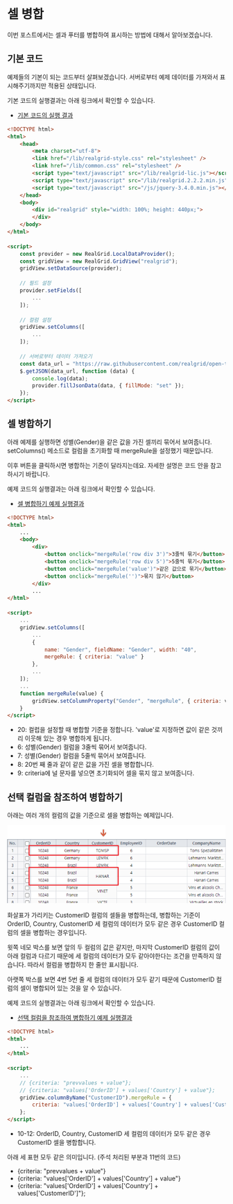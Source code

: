 # 셀 병합

이번 포스트에서는 셀과 푸터를 병합하여 표시하는 방법에 대해서 알아보겠습니다.


## 기본 코드

예제들의 기본이 되는 코드부터 살펴보겠습니다.
서버로부터 예제 데이터를 가져와서 표시해주기까지만 적용된 상태입니다.

기본 코드의 실행결과는 아래 링크에서 확인할 수 있습니다.
* [기본 코드의 실행 결과](http://10bun.tv/samples/realgrid2/part-1/08/step-00.html)

``` html
<!DOCTYPE html>
<html>
	<head>
		<meta charset="utf-8">
		<link href="/lib/realgrid-style.css" rel="stylesheet" />
		<link href="/lib/common.css" rel="stylesheet" />
		<script type="text/javascript" src="/lib/realgrid-lic.js"></script>
		<script type="text/javascript" src="/lib/realgrid.2.2.2.min.js"></script>
		<script type="text/javascript" src="/js/jquery-3.4.0.min.js"></script>
	</head>
	<body>
		<div id="realgrid" style="width: 100%; height: 440px;">
		</div>
	</body>
</html>

<script>
    const provider = new RealGrid.LocalDataProvider();
    const gridView = new RealGrid.GridView("realgrid");
    gridView.setDataSource(provider);

	// 필드 설정
    provider.setFields([
		...
    ]);

	// 컬럼 설정
    gridView.setColumns([
		...
    ]);

	// 서버로부터 데이터 가져오기
    const data_url = "https://raw.githubusercontent.com/realgrid/open-tutorial/main/datas/data-003.json";
    $.getJSON(data_url, function (data) {
        console.log(data);
        provider.fillJsonData(data, { fillMode: "set" });
    });
</script>
```


## 셀 병합하기

아래 예제를 실행하면 성별(Gender)을 같은 값을 가진 셀끼리 묶어서 보여줍니다.
setColumns() 메소드로 컬럼을 초기화할 때 mergeRule을 설정했기 때문입니다.

이후 버튼을 클릭하시면 병합하는 기준이 달라지는데요.
자세한 설명은 코드 안을 참고하시기 바랍니다.

예제 코드의 실행결과는 아래 링크에서 확인할 수 있습니다.
* [셀 병합하기 예제 실행결과](http://10bun.tv/samples/realgrid2/part-1/08/step-01.html)

``` html
<!DOCTYPE html>
<html>
	...
	<body>
		<div>
			<button onclick="mergeRule('row div 3')">3줄씩 묶기</button>
			<button onclick="mergeRule('row div 5')">5줄씩 묶기</button>
			<button onclick="mergeRule('value')">같은 값으로 묶기</button>
			<button onclick="mergeRule('')">묶지 않기</button>
		</div>
		...
</html>

<script>
	...
    gridView.setColumns([
		...
		{ 
			name: "Gender", fieldName: "Gender", width: "40",
			mergeRule: { criteria: "value" }
		},
		...
    ]);
	...
	function mergeRule(value) {
		gridView.setColumnProperty("Gender", "mergeRule", { criteria: value });
	}
</script>
```
* 20: 컬럽을 설정할 때 병합할 기준을 정합니다. 'value'로 지정하면 값이 같은 것끼리 이웃해 있는 경우 병합하게 됩니다.
* 6: 성별(Gender) 컬럼을 3줄씩 묶어서 보여줍니다.
* 7: 성별(Gender) 컬럼을 5줄씩 묶어서 보여줍니다.
* 8: 20번 째 줄과 같이 같은 값을 가진 셀을 병합합니다.
* 9: criteria에 널 문자를 넣으면 초기화되어 셀을 묶지 않고 보여줍니다.


## 선택 컬럼을 참조하여 병합하기

아래는 여러 개의 컬럼의 값을 기준으로 셀을 병합하는 예제입니다.

![](./pic-1.png)

화살표가 가리키는 CustomerID 컬럼의 셀들을 병합하는데, 
병합하는 기준이 OrderID, Country, CustomerID 세 컬럼의 데이터가 모두 같은 경우 
CustomerID 컬럼의 셀을 병합하는 경우입니다.

윗쪽 네모 박스를 보면 앞의 두 컬럼의 값은 같지만, 
마지막 CustomerID 컬럼의 값이 아래 컬럼과 다르기 때문에
세 컬럼의 데이터가 모두 같아야한다는 조건을 만족하지 않습니다.
따라서 컬럼을 병합하지 한 줄만 표시됩니다.

아랫쪽 박스를 보면 4번 5번 줄 세 컬럼의 데이터가 모두 같기 때문에 
CustomerID 컬럼의 셀이 병합되어 있는 것을 알 수 있습니다.

예제 코드의 실행결과는 아래 링크에서 확인할 수 있습니다.
* [선택 컬럼을 참조하여 병합하기 예제 실행결과](http://10bun.tv/samples/realgrid2/part-1/08/step-02.html)

``` html
<!DOCTYPE html>
<html>
	...
</html>

<script>
	...
	// {criteria: "prevvalues + value"};
	// {criteria: "values['OrderID'] + values['Country'] + value"};
	gridView.columnByName("CustomerID").mergeRule = {
		criteria: "values['OrderID'] + values['Country'] + values['CustomerID']"
	};
</script>
```
* 10-12: OrderID, Country, CustomerID 세 컬럼의 데이터가 모두 같은 경우 CustomerID 셀을 병합합니다.

아래 세 표현 모두 같은 의미입니다. (주석 처리된 부분과 11번의 코드)
* {criteria: "prevvalues + value"}
* {criteria: "values['OrderID'] + values['Country'] + value"}
* {criteria: "values['OrderID'] + values['Country'] + values['CustomerID']"};